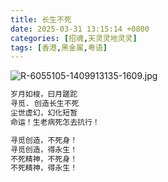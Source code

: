 ```yaml
---
title: 长生不死
date: 2025-03-31 13:15:14 +0800
categories: [招魂,天灵灵地灵灵]
tags: [香港,黑金属,粤语]
---
```


![R-6055105-1409913135-1609.jpg](https://b2.235421.xyz/pic/2025/03/3b53cea25baa58277be7efe84b0d2fd0.jpg)

```txt
岁月如梭，曰月蹉跎
寻觅. 创造长生不死
尘世虚幻，幻化短暂
命运！生老病死怎去抗行！

寻觅创造，不死身！
寻觅创造，得永生！
不死精神，不死身！
不死精神，得永生！
```